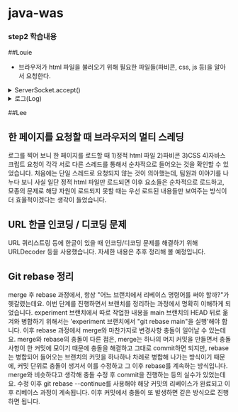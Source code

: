 # java-was

### step2 학습내용

##Louie
- 브라우저가 html 파일을 불러오기 위해 필요한 파일들(파비콘, css, js 등)을 알아서 요청한다.
<details>
    <summary>ServerSocket.accept()</summary>

- `accept()`가 호출되면 클라이언트가 서버 소켓에게 요청이 올 때까지 대기한다.
- 요청이 오면 새로운 클라이언트 소켓을 생성하는데 이때 포트 번호가 자동으로 할당된다.
- 현재 코드처럼 요청마다 Thread 생성해서 실행한다면 멀티 스레드 프로그래밍이 가능해진다.
</details>

<details>
    <summary>로그(Log)</summary>

## 로그 생성 방법

```java
private final Logger log = LoggerFactory.getLogger(getClass());
```

## 로그 레벨

```java
log.trace("trace log={}", name);
log.debug("debug log={}", name);
log.info(" info log={}", name);
log.warn(" warn log={}", name);
log.error("error log={}", name);
```

위에 보이는 5개의 로그 레벨을 많이 사용한다.

## 로그 레벨 설정

`application.properties`에서 설정한다.

```basic
// 전체 로그 레벨 설정(기본 info)
logging.level.root=info

// hello.springmvc 패키지와 그 하위 패키지의 로그 레벨 설정
logging.level.hello.springmvc=debug
```

## 올바른 로그 사용법

```java
log.debug("data="+data)
log.debug("data={}", data)
```

- 첫번째 줄은 로그가 출력되지 않아도 파라미터의 문자가 더해져서 쓸데없는 연산이 발생한다.
- 그래서 두번째 줄처럼 로그를 출력 해야한다.

## 로그의 장점
- 쓰레드, 클래스 이름 같은 정보를 볼 수 있다.
- 코드를 수정하지 않고 애플리케이션 설정만으로 원하는 로그만 출력할 수 있다.
- 로그의 내용을 다른 파일에 저장할 수 있다.
- 내부 버퍼링, 멀티 쓰레드 같은 기능을 통해 성능도 System.out 보다 더 좋다.
</details>


##Lee
## 한 페이지를 요청할 때 브라우저의 멀티 스레딩
로그를 찍어 보니 한 페이지를 로드할 때 1)정적 html 파일 2)파비콘 3)CSS 4)자바스크립트 요청이 각각 서로 다른 스레드를 통해서 순차적으로 들어오는 것을 확인할 수 있었습니다.
처음에는 단일 스레드로 요청되지 않는 것이 의아했는데, 팀원과 이야기를 나누다 보니 사실 일단 정적 html 파일만 로드되면 이후 요소들은 순차적으로 로드하고, 모종의 문제로 해당 자원이 로드되지 못할 때는 우선 로드된 내용들만 보여주는 방식이 더 효율적이겠다는 생각이 들었습니다.

## URL 한글 인코딩 / 디코딩 문제
URL 쿼리스트링 등에 한글이 있을 때 인코딩/디코딩 문제를 해결하기 위해 URLDecoder 등을 사용했습니다. 자세한 내용은 추후 정리해 볼 예정입니다.

## Git rebase 정리
merge 후 rebase 과정에서, 항상 "어느 브랜치에서 리베이스 명령어를 써야 할까?"가 헷갈렸는데요. 이번 단계를 진행하면서 브랜치를 정리하는 과정에서 명확히 이해하게 되었습니다. experiment 브랜치에서 따로 작업한 내용을 main 브랜치의 HEAD 뒤로 옮겨와 병합하기 위해서는 'experiment 브랜치에서 "git rebase main"을 실행'해야 합니다.
이후 rebase 과정에서 merge와 마찬가지로 변경사항 충돌이 일어날 수 있는데요. merge와 rebase의 충돌이 다른 점은, merge는 하나의 머지 커밋을 만들면서 충돌사항이 한 커밋에 모이기 때문에 충돌을 해결하고 그대로 commit하면 되지만, rebase는 병합되어 들어오는 브랜치의 커밋을 하나하나 차례로 병합해 나가는 방식이기 때문에, 커밋 단위로 충돌이 생겨서 이를 수정하고 그 이후 rebase를 계속하는 방식입니다. merge와 비슷하다고 생각해 충돌 수정 후 commit을 진행하는 등의 실수가 있었는데요. 수정 이후 git rebase --continue를 사용해야 해당 커밋의 리베이스가 완료되고 이후 리베이스 과정이 계속됩니다. 이후 커밋에서 충돌이 또 발생하면 같은 방식으로 진행하면 됩니다.


